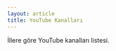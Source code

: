 ```yaml
---
layout: article
title: YouTube Kanalları
---
```


İllere göre YouTube kanalları listesi.

<script>
var data={
    '34': [
        {
            title: 'Santral Kumpanya',
            url: 'https://www.youtube.com/user/santralkumpanya'
        }
    ],
    '06': [
        {
            title: 'Angara Bebesi',
            url: 'https://www.youtube.com/channel/UCXssGfBY5Q9LZIFflo5mBbA'
        },
        {
            title: 'İrfan Değirmenci',
            url: 'https://www.youtube.com/channel/UCSQoLoVkRKf-UfCPysLk6dg'
        }
    ],
    '07': [
        {
            title: 'Deli Mi Ne?',
            url: 'https://www.youtube.com/channel/UC3S5Fep5xZ5JTJ4CZs3Gs5g'
        }
    ]
};
</script>
